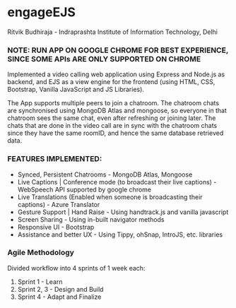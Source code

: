 # engageEJS
Ritvik Budhiraja - Indraprashta Institute of Information Technology, Delhi

### NOTE: RUN APP ON GOOGLE CHROME FOR BEST EXPERIENCE, SINCE SOME APIs ARE ONLY SUPPORTED ON CHROME

Implemented a video calling web application using Express and Node.js as backend, and EJS as a view engine for the frontend (using HTML, CSS, Bootstrap, Vanilla JavaScript and JS Libraries).

The App supports multiple peers to join a chatroom. The chatroom chats are synchronised using MongoDB Atlas and mongoose, so everyone in that chatroom sees the same chat, even after refreshing or joining later. The chats that are done in the video call are in sync with the chatroom chats since they have the same roomID, and hence the same database retrieved data.

### FEATURES IMPLEMENTED:
- Synced, Persistent Chatrooms - MongoDB Atlas, Mongoose
- Live Captions | Conference mode (to broadcast their live captions) - WebSpeech API supported by google chrome
- Live Translations (Enabled when someone is broadcasting their captions) - Azure Translator
- Gesture Support | Hand Raise - Using handtrack.js and vanilla javascript
- Screen Sharing - Using in-built navigator methods
- Responsive UI - Bootstrap
- Assistance and better UX - Using Tippy, ohSnap, IntroJS, etc. libraries

### Agile Methodology
Divided workflow into 4 sprints of 1 week each:
1. Sprint 1 - Learn
2. Sprint 2, 3 - Design and Build
4. Sprint 4 - Adapt and Finalize
